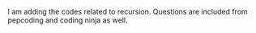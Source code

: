 I am adding the codes related to recursion.
Questions are included from pepcoding and coding ninja as well.
